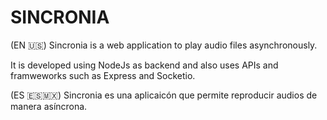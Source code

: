 # SINCRONIA
(EN 🇺🇸)
Sincronia is a web application to play audio files asynchronously.

It is developed using NodeJs as backend and also uses APIs and framweworks such as Express and Socketio.

(ES 🇪🇸🇲🇽)
Sincronia es una aplicaicón que permite reproducir audios de manera asíncrona. 

